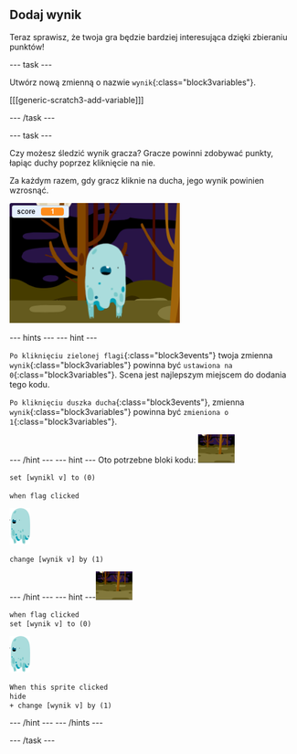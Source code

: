 ## Dodaj wynik

Teraz sprawisz, że twoja gra będzie bardziej interesująca dzięki zbieraniu punktów!

--- task ---

Utwórz nową zmienną o nazwie `wynik`{:class="block3variables"}.

[[[generic-scratch3-add-variable]]]

--- /task ---

--- task ---

Czy możesz śledzić wynik gracza? Gracze powinni zdobywać punkty, łapiąc duchy poprzez kliknięcie na nie.

Za każdym razem, gdy gracz kliknie na ducha, jego wynik powinien wzrosnąć.

![Zwiększenie wyniku](images/ghost-score-test.png)

--- hints ---
 --- hint ---

`Po kliknięciu zielonej flagi`{:class="block3events"} twoja zmienna `wynik`{:class="block3variables"} powinna być `ustawiona na 0`{:class="block3variables"}. Scena jest najlepszym miejscem do dodania tego kodu.

`Po kliknięciu duszka ducha`{:class="block3events"}, zmienna `wynik`{:class="block3variables"} powinna być `zmieniona o 1`{:class="block3variables"}.

--- /hint --- --- hint --- Oto potrzebne bloki kodu: ![ikona tła](images/ghost-backdrop.png)

```blocks3
set [wynikl v] to (0)

when flag clicked
```

![duszek ducha](images/ghost-sprite.png)

```blocks3
change [wynik v] by (1)
```

--- /hint --- --- hint ---![ikona tła](images/ghost-backdrop.png)

```blocks3
when flag clicked
set [wynik v] to (0)
```

![duszek ducha](images/ghost-sprite.png)

```blocks3
When this sprite clicked
hide
+ change [wynik v] by (1)
```

--- /hint --- --- /hints ---

--- /task ---